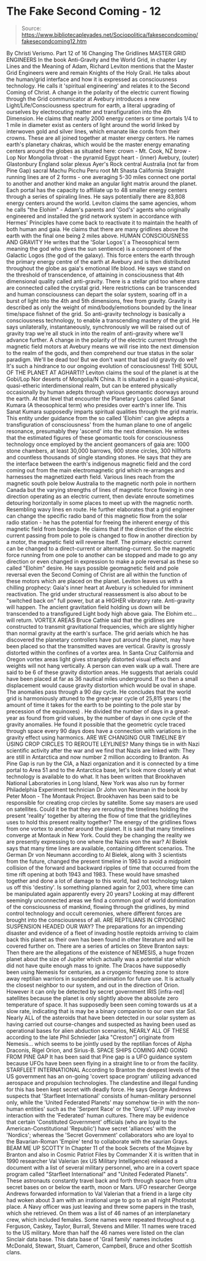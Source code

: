 # The Fake Second Coming - 12

> Source: https://www.bibliotecapleyades.net/Sociopolitica/fakesecondcoming/fakesecondcoming12.htm

By Christi Verismo.
Part 12 of 16
Changing The Gridlines
MASTER GRID ENGINEERS
In the book Anti-Gravity and the World Grid, in chapter
Ley Lines and the Meaning of Adam,
Richard Leviton mentions that the Master Grid Engineers
were and remain Knights of the Holy Grail. He talks about the human/grid
interface and how it is expressed as consciousness technology. He calls it
'spiritual engineering' and relates it to the Second Coming of Christ.
A change in the polarity of the electric current flowing through the Grid communicator at Avebury introduces a new Light/Life/Consciousness spectrum for earth, a literal upgrading of ourselves by electrocuting matter and transfiguration into the 4th Dimension. He claims that nearly 2000 energy centers or time portals 1/4 to 1 mile in diameter exist as centers of light around the world linked by interwoven gold and silver lines, which emanate like cords from their crowns. These are all joined together at master energy centers.
He names earth's planetary chakras, which would be the master energy emanating centers around the globes as situated here:
crown - Mt. Cook, NZ
brow - Lop Nor Mongolia
throat - the pyramid Egypt
heart - (inner) Avebury, (outer) Glastonbury England
solar plexus Ayer's Rock central Australia (not far from Pine Gap)
sacral Machu Picchu Peru
root Mt Shasta California
Straight running lines are of 2 forms - one averaging 5-30 miles connect one portal to another and another kind make an angular light matrix around the planet. Each portal has the capacity to affiliate up to 48 smaller energy centers through a series of spiraling lines. He says potentially there are 83,808 energy centers around the world.
Leviton claims the same agencies, whom he calls "the Elohim" - Adam's parents and 'God's' agents who originally engineered and installed the grid network system in accordance with Hermes' Principles have come back to reactivate it to maintain the health of both human and gaia. He claims that there are many gridlines above the earth with the final one being 2 miles above.
HUMAN CONSCIOUSNESS AND GRAVITY
He writes that the 'Solar Logos'( a Theosophical term meaning the god who
gives the sun sentience) is a component of the Galactic Logos (the god of
the galaxy). This force enters the earth through the primary energy centre
of the earth at Avebury and is then distributed throughout the globe as
gaia's emotional life blood.
He says we stand on the threshold of transcendence, of attaining in consciousness that 4th dimensional quality called anti-gravity. There is a stellar grid too where stars are connected called the crystal grid. Here restrictions can be transcended and human consciousness can depart the solar system, soaring off in a burst of light into the 4th and 5th dimensions, free from gravity.
Gravity is described as only the weight of mind/body/emotions bounded by the linear time/space fishnet of the grid. So anti-gravity technology is basically a consciousness technology, to enable a transcending mastery of the grid. He says unilaterally, instantaneously, synchronously we will be raised out of gravity trap we're all stuck in into the realm of anti-gravity where we'll advance further.
A change in the polarity of the electric current through the magnetic field motors at Avebury means we will rise into the next dimension to the realm of the gods, and then comprehend our true status in the solar paradigm. We'll be dead too! But we don't want that bad old gravity do we? It's such a hindrance to our ongoing evolution of consciousness!
THE SOUL OF THE PLANET AT AGHARTI?
Leviton claims the soul of the planet is at the Gobi/Lop Nor deserts of
Mongolia/N China. It is situated in a quasi-physical, quasi-etheric
interdimensional realm, but can be entered physically occasionally by human
adepts through various geomantic doorways around the earth. At that level
that encounter the Planetary Logos called Sanat Kumara (A theosophical
term) who presides over earth's inner life.
This Sanat Kumara supposedly imparts spiritual qualities through the grid matrix. This entity under guidance from the so called 'Elohim' can give adepts a transfiguration of consciousness' from the human plane to one of angelic resonance, presumably they 'ascend' into the next dimension. He writes that the estimated figures of these geomantic tools for consciousness technology once employed by the ancient geomancers of gaia are: 1000 stone chambers, at least 30,000 barrows, 900 stone circles, 300 hillforts and countless thousands of single standing stones.
He says that they are the interface between the earth's indigenous magnetic field and the cord coming out from the main electromagnetic grid which re-arranges and harnesses the magnetized earth field. Various lines reach from the magnetic south pole below Australia to the magnetic north pole in northern Canada but the varying strengths of lines of magnetic force flowing in one direction operating as an electric current, then deviate enroute sometimes detouring horizontally in some places to meet up with the magnetic north.
Resembling wavy lines en route. He further elaborates that a grid engineer can change the specific radio band of this magnetic flow from the solar radio station - he has the potential for freeing the inherent energy of this magnetic field from bondage. He claims that if the direction of the electric current passing from pole to pole is changed to flow in another direction by a motor, the magnetic field will reverse itself.
The primary electric current can be changed to a direct-current or alternating-current. So the magnetic force running from one pole to another can be stopped and made to go any direction or even changed in expression to make a pole reversal as these so called "Elohim" desire. He says possible geomagnetic field and pole reversal even the Second Coming of Christ are all within the function of these motors which are placed on the planet.
Leviton leaves us with a chilling prophecy: Gaia's inner heart at Avebury is scheduled for imminent reactivation. The grid under structural reassessment is also about to be "switched back on" full power, but at a HIGHER vibratory rate. Anti-gravity will happen. The ancient gravitation field holding us down will be transcended to a transfigured Light body high above gaia.
The Elohim etc... will return.
VORTEX AREAS
Bruce Cathie said that the gridlines are constructed to transmit
gravitational frequencies, which are slightly higher than normal gravity at
the earth's surface. The grid aerials which he has discovered the planetary
controllers have put around the planet, may have been placed so that the
transmitted waves are vertical.
Gravity is grossly distorted within the confines of a vortex area. In Santa Cruz California and Oregon vortex areas light gives strangely distorted visual effects and weights will not hang vertically. A person can even walk up a wall. There are said to be 6 of these gravity distortion areas. He suggests that aerials could have been placed at far as 36 nautical miles underground. If so then a small displacement would cause gravity distortion which would be oval in shape.
The anomalies pass through a 90 day cycle. He concludes that the world grid is harmoniously attuned to the great-year cycle of 25,815 years ( the amount of time it takes for the earth to be pointing to the pole star by precession of the equinoxes) . He divided the number of days in a great-year as found from grid values, by the number of days in one cycle of the gravity anomalies.
He found it possible that the geometric cycle traced through space every 90 days does have a connection with variations in the gravity effect using harmonics.
ARE WE CHANGING OUR TIMELINE BY USING CROP CIRCLES TO REROUTE LEYLINES?
Many things tie in with Nazi scientific activity after the war and we find
that Nazis are linked with:
They are still in Antarctica and now number 2 million according to Branton.
As Pine Gap is run by the CIA, a Nazi organization and it is connected by a time portal to Area 51 and to the Antarctica base, let's look more closely at what technology is available to do what. It has been written that Brookhaven National Laboratories in Long Island, New York was also run by former Philadelphia Experiment technician Dr John von Neuman in the book by Peter Moon - The Montauk Project.
Brookhaven has been said to be responsible for creating crop circles by satellite. Some say masers are used on satellites. Could it be that they are rerouting the timelines holding the present 'reality' together by altering the flow of time that the grid/leylines uses to hold this present reality together?
The energy of the gridlines flows from one vortex to another around the planet. It is said that many timelines converge at Montauk in New York. Could they be changing the reality we are presently expressing to one where the Nazis won the war? Al Bielek says that many time lines are available, containing different scenarios.
The German Dr von Neumann according to Al Bielek, along with 3 scientists from the future, changed the present timeline in 1963 to avoid a midpoint collision of the forward and backward ripples of time that occurred from the time rift opening at both 1943 and 1983.
These would have smashed together and done a lot of damage to this world, had not technology taken us off this 'destiny'. Is something planned again for 2,003, where time can be manipulated again apparently every 20 years?
Looking at may different seemingly unconnected areas we find a common goal of world domination of the consciousness of mankind, flowing through the gridlines, by mind control technology and occult ceremonies, where different forces are brought into the consciousness of all.
ARE REPTILIANS IN CRYOGENIC SUSPENSION HEADED OUR WAY?
The preparations for an impending disaster and evidence of a fleet of
invading hostile reptoids arriving to claim
back this planet as their own has been found in other literature and will
be covered further on.
There are a series of articles on Steve Branton says: Then there are the allegations of the existence of NEMESIS, a huge frozen planet about the size of Jupiter which actually was a potential star which did not have quite enough mass to ignite.
The Dracos have supposedly been using Nemesis for centuries, as a cryogenic freezing zone to store away reptilian warriors in suspended animation for future use. It is actually the closest neighbor to our system, and out in the direction of Orion. However it can only be detected by secret government IRIS [infra-red] satellites because the planet is only slightly above the absolute zero temperature of space.
It has supposedly been seen coming towards us at a slow rate, indicating that is may be a binary companion to our own star Sol. Nearly ALL of the asteroids that have been detected in our solar system as having carried out course-changes and suspected as having been used as operational bases for alien abduction scenarios, NEARLY ALL OF THESE according to the late Phil Schnieder [aka "Creston"] originate from Nemesis... which seems to be jointly used by the reptilian forces of Alpha Draconis, Rigel Orion, and Sirius-B.
SPACE SHIPS COMING AND GOING FROM PINE GAP
It has been said that Pine gap is a UFO guidance system because UFOs have
been seen flying in a straight line to or from the facility.
STARFLEET INTERNATIONAL
According to
Branton the deepest levels of the US government has an on-going
'covert space program' utilizing advanced aerospace and propulsion
technologies. The clandestine and illegal funding for this has been kept
secret with deadly force.
He says George Andrews suspects that 'Starfleet International' consists of human-military personnel only, while the 'United Federated Planets' may somehow tie-in with the non-human entities' such as the 'Serpent Race' or the 'Greys'.
UFP may involve interaction with the
'Federated' human cultures. There may be evidence that certain 'Constituted
Government' officials (who are loyal to the American-Constitutional
'Republic') have secret 'alliances' with the 'Nordics'; whereas the 'Secret
Government' collaborators who are loyal to the Bavarian-Roman 'Empire' tend
to collaborate with the saurian Grays.
BEAM ME UP SCOTTY
In Chapter 11 of the book
Secrets of the Mojave by
Branton and also in
Cosmic Patriot Files by Commander X it is written that in 1990 researcher
Val
Valerian (ex US Military Intelligence) released a document with a list of
several military personnel, who are in a covert space program called
"Starfleet International" and "United Federated Planets".
These astronauts constantly travel back and forth through space from ultra secret bases on or below the earth, moon or Mars. UFO researcher George Andrews forwarded information to Val Valerian that a friend in a large city had woken about 3 am with an irrational urge to go to an all night Photostat place. A Navy officer was just leaving and threw some papers in the trash, which she retrieved.
On them was a list of 46 names of an interplanetary crew, which
included females. Some names were repeated throughout e.g. Ferguson, Caskey,
Taylor, Burrall, Stevens and Miller. 11 names were traced to the US
military. More than half the 46 names were listed on
the clan Sinclair data
base. This data base of 'Grail family'
names includes McDonald, Stewart, Stuart, Cameron, Campbell, Bruce and other
Scottish clans.
